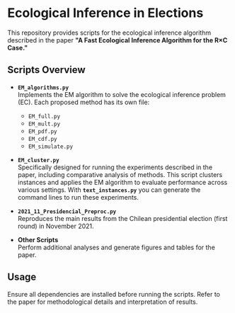# Ecological Inference in Elections

This repository provides scripts for the ecological inference algorithm described in the paper **"A Fast Ecological Inference Algorithm for the R×C Case."**

## Scripts Overview

- **`EM_algorithms.py`**  
  Implements the EM algorithm to solve the ecological inference problem (EC). Each proposed method has its own file:
  - `EM_full.py`
  - `EM_mult.py`
  - `EM_pdf.py`
  - `EM_cdf.py`
  - `EM_simulate.py`

- **`EM_cluster.py`**  
  Specifically designed for running the experiments described in the paper, including comparative analysis of methods. This script clusters instances and applies the EM algorithm to evaluate performance across various settings. With **`text_instances.py`** you can generate the command lines to run these experiments.

- **`2021_11_Presidencial_Preproc.py`**  
  Reproduces the main results from the Chilean presidential election (first round) in November 2021.

- **Other Scripts**  
  Perform additional analyses and generate figures and tables for the paper.

## Usage

Ensure all dependencies are installed before running the scripts. Refer to the paper for methodological details and interpretation of results.